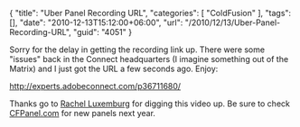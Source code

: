 {
	"title": "Uber Panel Recording URL",
	"categories": [
		"ColdFusion"
	],
	"tags": [],
	"date": "2010-12-13T15:12:00+06:00",
	"url": "/2010/12/13/Uber-Panel-Recording-URL",
	"guid": "4051"
}

Sorry for the delay in getting the recording link up. There were some "issues" back in the Connect headquarters (I imagine something out of the Matrix) and I just got the URL a few seconds ago. Enjoy:

<a href="http://experts.adobeconnect.com/p36711680/">http://experts.adobeconnect.com/p36711680/</a>

Thanks go to <a href="http://www.rluxemburg.com">Rachel Luxemburg</A> for digging this video up. Be sure to check <a href="http://www.cfpanel.com">CFPanel.com</a> for new panels next year.